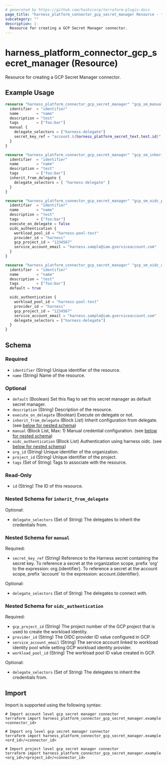 ```yaml
---
# generated by https://github.com/hashicorp/terraform-plugin-docs
page_title: "harness_platform_connector_gcp_secret_manager Resource - terraform-provider-harness"
subcategory: ""
description: |-
  Resource for creating a GCP Secret Manager connector.
---
```


# harness_platform_connector_gcp_secret_manager (Resource)

Resource for creating a GCP Secret Manager connector.

## Example Usage

```terraform
resource "harness_platform_connector_gcp_secret_manager" "gcp_sm_manual" {
  identifier  = "identifier"
  name        = "name"
  description = "test"
  tags        = ["foo:bar"]
  manual {
    delegate_selectors = ["harness-delegate"]
    secret_key_ref = "account.${harness_platform_secret_text.test.id}"
  }
}

resource "harness_platform_connector_gcp_secret_manager" "gcp_sm_inherit" {
  identifier  = "identifier"
  name        = "name"
  description = "test"
  tags        = ["foo:bar"]
  inherit_from_delegate {
    delegate_selectors = [ "harness-delegate" ]
  }
}

resource "harness_platform_connector_gcp_secret_manager" "gcp_sm_oidc_platform" {
  identifier  = "identifier"
  name        = "name"
  description = "test"
  tags        = ["foo:bar"]
  execute_on_delegate = false
  oidc_authentication {
    workload_pool_id = "harness-pool-test"
    provider_id = "harness"
    gcp_project_id = "1234567"
    service_account_email = "harness.sample@iam.gserviceaccount.com"
  }
}

resource "harness_platform_connector_gcp_secret_manager" "gcp_sm_oidc_delegate" {
  identifier  = "identifier"
  name        = "name"
  description = "test"
  tags        = ["foo:bar"]
  default = true

  oidc_authentication { 
    workload_pool_id = "harness-pool-test"
    provider_id = "harness"
    gcp_project_id = "1234567"
    service_account_email = "harness.sample@iam.gserviceaccount.com"
    delegate_selectors = ["harness-delegate"]
  }
}
```

<!-- schema generated by tfplugindocs -->
## Schema

### Required

- `identifier` (String) Unique identifier of the resource.
- `name` (String) Name of the resource.

### Optional

- `default` (Boolean) Set this flag to set this secret manager as default secret manager.
- `description` (String) Description of the resource.
- `execute_on_delegate` (Boolean) Execute on delegate or not.
- `inherit_from_delegate` (Block List) Inherit configuration from delegate. (see [below for nested schema](#nestedblock--inherit_from_delegate))
- `manual` (Block List, Max: 1) Manual credential configuration. (see [below for nested schema](#nestedblock--manual))
- `oidc_authentication` (Block List) Authentication using harness oidc. (see [below for nested schema](#nestedblock--oidc_authentication))
- `org_id` (String) Unique identifier of the organization.
- `project_id` (String) Unique identifier of the project.
- `tags` (Set of String) Tags to associate with the resource.

### Read-Only

- `id` (String) The ID of this resource.

<a id="nestedblock--inherit_from_delegate"></a>
### Nested Schema for `inherit_from_delegate`

Optional:

- `delegate_selectors` (Set of String) The delegates to inherit the credentials from.


<a id="nestedblock--manual"></a>
### Nested Schema for `manual`

Required:

- `secret_key_ref` (String) Reference to the Harness secret containing the secret key. To reference a secret at the organization scope, prefix 'org' to the expression: org.{identifier}. To reference a secret at the account scope, prefix 'account` to the expression: account.{identifier}.

Optional:

- `delegate_selectors` (Set of String) The delegates to connect with.


<a id="nestedblock--oidc_authentication"></a>
### Nested Schema for `oidc_authentication`

Required:

- `gcp_project_id` (String) The project number of the GCP project that is used to create the workload identity.
- `provider_id` (String) The OIDC provider ID value configured in GCP.
- `service_account_email` (String) The service account linked to workload identity pool while setting GCP workload identity provider.
- `workload_pool_id` (String) The workload pool ID value created in GCP.

Optional:

- `delegate_selectors` (Set of String) The delegates to inherit the credentials from.

## Import

Import is supported using the following syntax:

```shell
# Import account level gcp secret manager connector 
terraform import harness_platform_connector_gcp_secret_manager.example <connector_id>

# Import org level gcp secret manager connector 
terraform import harness_platform_connector_gcp_secret_manager.example <ord_id>/<connector_id>

# Import project level gcp secret manager connector 
terraform import harness_platform_connector_gcp_secret_manager.example <org_id>/<project_id>/<connector_id>
```
